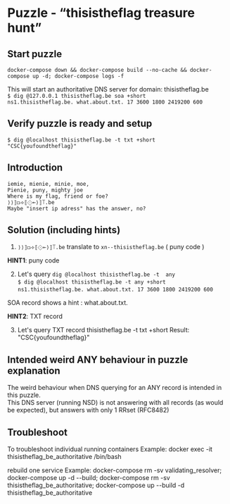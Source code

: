 # Puzzle - “thisistheflag treasure hunt”

## Start puzzle

`docker-compose down && docker-compose build --no-cache && docker-compose up -d; docker-compose logs -f`

This will start an authoritative DNS server for domain: thisistheflag.be\
`$ dig @127.0.0.1 thisistheflag.be soa +short`\
`ns1.thisistheflag.be. what.about.txt. 17 3600 1800 2419200 600`

## Verify puzzle is ready and setup

`$ dig @localhost thisistheflag.be -t txt +short`\
`"CSC{youfoundtheflag}"`

## Introduction


```
iemie, mienie, minie, moe,
Pienie, puny, mighty joe
Where is my flag, friend or foe?
⟩⟩⟧⟥⟡⟦⟐⟜⟩⟧⟙.be
Maybe "insert ip adress" has the answer, no?
```

## Solution (including hints)

1. `⟩⟩⟧⟥⟡⟦⟐⟜⟩⟧⟙.be` translate to `xn--thisistheflag.be` ( puny code )

**HINT1**: puny code

2.  Let's query `dig @localhost thisistheflag.be -t  any`\
`$ dig @localhost thisistheflag.be -t any +short`\
`ns1.thisistheflag.be. what.about.txt. 17 3600 1800 2419200 600`

SOA record shows a hint  : what.about.txt.

**HINT2**: TXT record

3. Let's query TXT record thisistheflag.be -t txt +short 
Result: "CSC{youfoundtheflag}"


## Intended weird ANY behaviour in puzzle explanation
The weird behaviour when DNS querying for an ANY record is intended in this puzzle.\
This DNS server (running NSD) is not answering with all records (as would be expected), but answers with only 1 RRset (RFC8482)


## Troubleshoot

To troubleshoot individual running containers
 Example: docker exec -it thisistheflag_be_authoritative /bin/bash


rebuild one service
Example:
 docker-compose rm -sv validating_resolver; docker-compose up -d --build; 
 docker-compose rm -sv thisistheflag_be_authoritative; docker-compose up --build -d thisistheflag_be_authoritative







